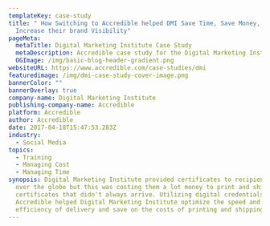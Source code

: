 ```yaml
---
templateKey: case-study
title: " How Switching to Accredible helped DMI Save Time, Save Money, and
  Increase their brand Visibility"
pageMeta:
  metaTitle: Digital Marketing Institute Case Study
  metaDescription: Accredible case study for the Digital Marketing Institute
  OGImage: /img/basic-blog-header-gradient.png
websiteURL: https://www.accredible.com/case-studies/dmi
featuredimage: /img/dmi-case-study-cover-image.png
bannerColor: ""
bannerOverlay: true
company-name: Digital Marketing Institute
publishing-company-name: Accredible
platform: Accredible
author: Accredible
date: 2017-04-18T15:47:53.283Z
industry:
  - Social Media
topics:
  - Training
  - Managing Cost
  - Managing Time
synopsis: Digital Marketing Institute provided certificates to recipients all
  over the globe but this was costing them a lot money to print and ship
  certificates that didn't always arrive. Utilizing digital credentials from
  Accredible helped Digital Marketing Institute optimize the speed and
  efficiency of delivery and save on the costs of printing and shipping.
---
```

